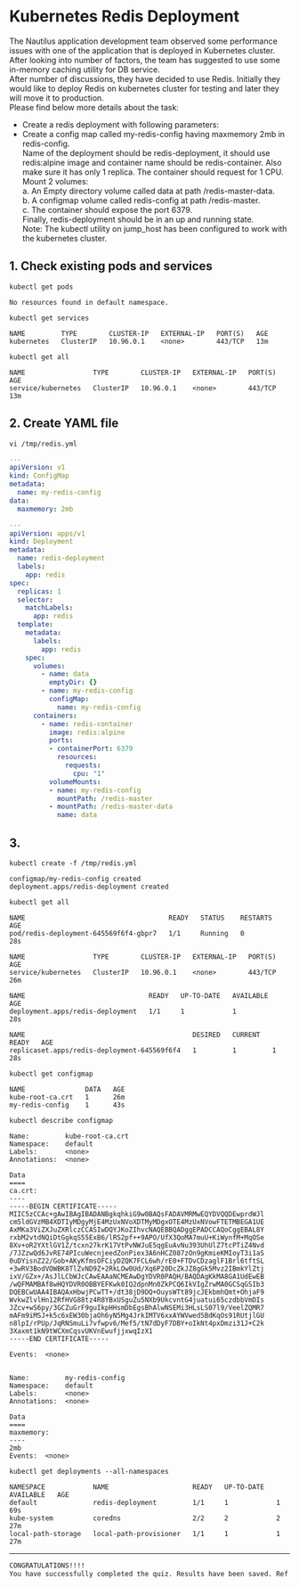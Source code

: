# Kubernetes Redis Deployment

The Nautilus application development team observed some performance issues with one of the application that is deployed in Kubernetes cluster.  
After looking into number of factors, the team has suggested to use some in-memory caching utility for DB service.  
After number of discussions, they have decided to use Redis. Initially they would like to deploy Redis on kubernetes cluster for testing and later they will move it to production.  
Please find below more details about the task:
- Create a redis deployment with following parameters:
- Create a config map called my-redis-config having maxmemory 2mb in redis-config.  
Name of the deployment should be redis-deployment, it should use redis:alpine image and container name should be redis-container. Also make sure it has only 1 replica.  The container should request for 1 CPU.  Mount 2 volumes:  
a. An Empty directory volume called data at path /redis-master-data.  
b. A configmap volume called redis-config at path /redis-master.  
c. The container should expose the port 6379.  
Finally, redis-deployment should be in an up and running state.  
Note: The kubectl utility on jump_host has been configured to work with the kubernetes cluster.  


## 1. Check existing pods and services
`kubectl get pods`  
```console
No resources found in default namespace.
```

`kubectl get services`  
```console
NAME         TYPE        CLUSTER-IP   EXTERNAL-IP   PORT(S)   AGE
kubernetes   ClusterIP   10.96.0.1    <none>        443/TCP   13m
```

`kubectl get all`  
```console
NAME                 TYPE        CLUSTER-IP   EXTERNAL-IP   PORT(S)   AGE
service/kubernetes   ClusterIP   10.96.0.1    <none>        443/TCP   13m
```


## 2. Create YAML file
`vi /tmp/redis.yml`  
```yaml
---
apiVersion: v1
kind: ConfigMap
metadata:
  name: my-redis-config
data:
  maxmemory: 2mb

---
apiVersion: apps/v1
kind: Deployment
metadata:
  name: redis-deployment
  labels:
    app: redis
spec:
  replicas: 1
  selector:
    matchLabels:
      app: redis
  template:
    metadata:
      labels:
        app: redis
    spec:
      volumes:
        - name: data
          emptyDir: {}
        - name: my-redis-config
          configMap:
            name: my-redis-config
      containers:
        - name: redis-container
          image: redis:alpine
          ports:
          - containerPort: 6379
            resources:
              requests:
                cpu: "1"
          volumeMounts:
          - name: my-redis-config
            mountPath: /redis-master
          - mountPath: /redis-master-data
            name: data
```


## 3. 
`kubectl create -f /tmp/redis.yml`  
```console
configmap/my-redis-config created
deployment.apps/redis-deployment created
```

`kubectl get all`  
```console
NAME                                    READY   STATUS    RESTARTS   AGE
pod/redis-deployment-645569f6f4-gbpr7   1/1     Running   0          28s

NAME                 TYPE        CLUSTER-IP   EXTERNAL-IP   PORT(S)   AGE
service/kubernetes   ClusterIP   10.96.0.1    <none>        443/TCP   26m

NAME                               READY   UP-TO-DATE   AVAILABLE   AGE
deployment.apps/redis-deployment   1/1     1            1           28s

NAME                                          DESIRED   CURRENT   READY   AGE
replicaset.apps/redis-deployment-645569f6f4   1         1         1       28s
```

`kubectl get configmap`  
```console
NAME               DATA   AGE
kube-root-ca.crt   1      26m
my-redis-config    1      43s
```

`kubectl describe configmap`  
```console
Name:         kube-root-ca.crt
Namespace:    default
Labels:       <none>
Annotations:  <none>

Data
====
ca.crt:
----
-----BEGIN CERTIFICATE-----
MIIC5zCCAc+gAwIBAgIBADANBgkqhkiG9w0BAQsFADAVMRMwEQYDVQQDEwprdWJl
cm5ldGVzMB4XDTIyMDgyMjE4MzUxNVoXDTMyMDgxOTE4MzUxNVowFTETMBEGA1UE
AxMKa3ViZXJuZXRlczCCASIwDQYJKoZIhvcNAQEBBQADggEPADCCAQoCggEBAL8Y
rxbM2vtdNQiDtGgkqS55ExB6/lRS2pf++9APO/UfX3QoMA7muU+KiWynfM+MqOSe
8Xv+oR2YXtlGV1Z/tcxn27krK17VtPvNWJuE5qgEuAvNu393UhUlZ7tcPTiZ4Nvd
/7JZzwQd6JvRE74PIcuWecnjeedZonPiex3A6nHCZ087zOn9gKmieKMIoyT3i1aS
0uDYisnZ22/Gob+AKyKfmsOFCiyDZQK7FCL6wh/rE0+FTDvCDzaglF1Brl6tftSL
+3wRV3BodVOWBK8TlZvND9Z+2RkLOw0Ud/Xq6P20DcZkJZ8gGk5Mvz2IBmkYlZtj
ixV/GZx+/AsJlLCbWJcCAwEAAaNCMEAwDgYDVR0PAQH/BAQDAgKkMA8GA1UdEwEB
/wQFMAMBAf8wHQYDVR0OBBYEFKwk0IQ2dpnMn0ZkPCQ6IkVIgZrwMA0GCSqGSIb3
DQEBCwUAA4IBAQAxHbwjPCwTT+/dt38jD9DQ+OuysWTt89jcJEkbmhQmt+OhjaF9
WvkwZlvlHn12RfHVG88tz4R8YBxUSguZu5NXb9UkcvntG4juatui65czdbbVmDIs
JZcv+wS6py/3GCZuGrF9guIkpHHsmDbEgsBhAlwNSEMi3HLsLS07l9/VeelZQMR7
mAFm9iMSJ+k5c6xEW30bjaOh6yN5Mg4JrkIMTV6xxAYWVwed5BdKqOs91RUtjlGU
n8lpI/rPUp/JqRNSmuLi7vfwpv6/Mef5/tN7dDyF7DBY+oIkNt4pxDmzi31J+C2k
3Xaxmt1kN9tWCXmCqsvUKVnEwufjjxwqIzX1
-----END CERTIFICATE-----

Events:  <none>


Name:         my-redis-config
Namespace:    default
Labels:       <none>
Annotations:  <none>

Data
====
maxmemory:
----
2mb
Events:  <none>
```

`kubectl get deployments --all-namespaces`  
```console
NAMESPACE            NAME                     READY   UP-TO-DATE   AVAILABLE   AGE
default              redis-deployment         1/1     1            1           69s
kube-system          coredns                  2/2     2            2           27m
local-path-storage   local-path-provisioner   1/1     1            1           27m
```

---

```bash
CONGRATULATIONS!!!!
You have successfully completed the quiz. Results have been saved. Ref ID:630362fff8a52481194d3b28
```
